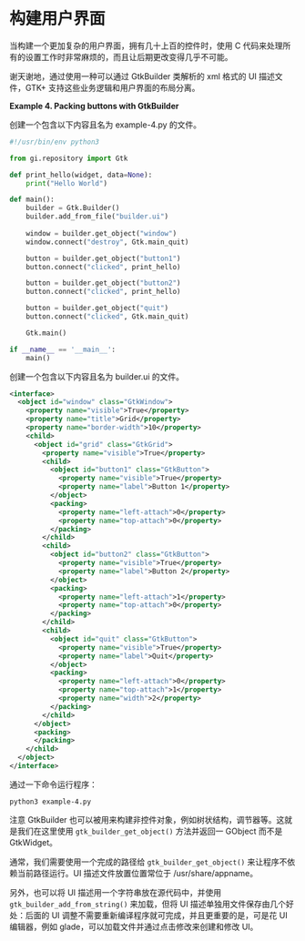 # 构建用户界面

当构建一个更加复杂的用户界面，拥有几十上百的控件时，使用 C 代码来处理所有的设置工作时非常麻烦的，而且让后期更改变得几乎不可能。

谢天谢地，通过使用一种可以通过 GtkBuilder 类解析的 xml 格式的 UI 描述文件，GTK+ 支持这些业务逻辑和用户界面的布局分离。

**Example 4. Packing buttons with GtkBuilder**

创建一个包含以下内容且名为 example-4.py 的文件。

```python
#!/usr/bin/env python3

from gi.repository import Gtk

def print_hello(widget, data=None):
    print("Hello World")

def main():
    builder = Gtk.Builder()
    builder.add_from_file("builder.ui")
    
    window = builder.get_object("window")
    window.connect("destroy", Gtk.main_quit)

    button = builder.get_object("button1")
    button.connect("clicked", print_hello)

    button = builder.get_object("button2")
    button.connect("clicked", print_hello)

    button = builder.get_object("quit")
    button.connect("clicked", Gtk.main_quit)

    Gtk.main()

if __name__ == '__main__':
    main()
```

创建一个包含以下内容且名为 builder.ui 的文件。

```xml
<interface>
  <object id="window" class="GtkWindow">
    <property name="visible">True</property>
    <property name="title">Grid</property>
    <property name="border-width">10</property>
    <child>
      <object id="grid" class="GtkGrid">
        <property name="visible">True</property>
        <child>
          <object id="button1" class="GtkButton">
            <property name="visible">True</property>
            <property name="label">Button 1</property>
          </object>
          <packing>
            <property name="left-attach">0</property>
            <property name="top-attach">0</property>
          </packing>
        </child>
        <child>
          <object id="button2" class="GtkButton">
            <property name="visible">True</property>
            <property name="label">Button 2</property>
          </object>
          <packing>
            <property name="left-attach">1</property>
            <property name="top-attach">0</property>
          </packing>
        </child>
        <child>
          <object id="quit" class="GtkButton">
            <property name="visible">True</property>
            <property name="label">Quit</property>
          </object>
          <packing>
            <property name="left-attach">0</property>
            <property name="top-attach">1</property>
            <property name="width">2</property>
          </packing>
        </child>
      </object>
      <packing>
      </packing>
    </child>
  </object>
</interface>
```

通过一下命令运行程序：

```shell
python3 example-4.py
```

注意 GtkBuilder 也可以被用来构建非控件对象，例如树状结构，调节器等。这就是我们在这里使用 `gtk_builder_get_object()` 方法并返回一 GObject 而不是 GtkWidget。

通常，我们需要使用一个完成的路径给 `gtk_builder_get_object()` 来让程序不依赖当前路径运行。UI 描述文件放置位置常位于 /usr/share/appname。

另外，也可以将 UI 描述用一个字符串放在源代码中，并使用 `gtk_builder_add_from_string()` 来加载，但将 UI 描述单独用文件保存由几个好处：后面的 UI 调整不需要重新编译程序就可完成，并且更重要的是，可是花 UI 编辑器，例如 glade，可以加载文件并通过点击修改来创建和修改 UI。
